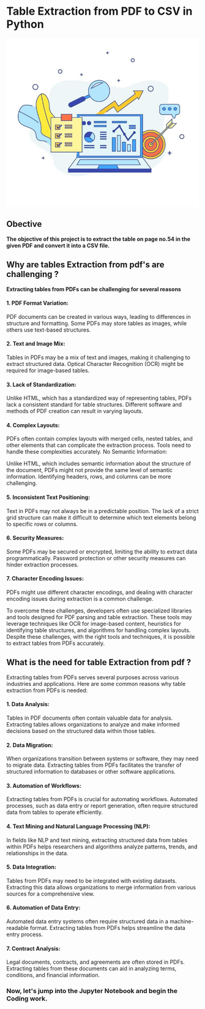 # Table Extraction from PDF to CSV in Python

![pdf](pdf_to_csv.png)

## Obective

**The objective of this project is to extract the table on page no.54 in the given PDF and convert it into a CSV file.**

## Why are tables Extraction from pdf's are challenging ?

**Extracting tables from PDFs can be challenging for several reasons**

#### 1. PDF Format Variation:

PDF documents can be created in various ways, leading to differences in structure and formatting. Some PDFs may store tables as images, while others use text-based structures.

#### 2. Text and Image Mix:

Tables in PDFs may be a mix of text and images, making it challenging to extract structured data. Optical Character Recognition (OCR) might be required for image-based tables.

#### 3. Lack of Standardization:

Unlike HTML, which has a standardized way of representing tables, PDFs lack a consistent standard for table structures. Different software and methods of PDF creation can result in varying layouts.

#### 4. Complex Layouts:

PDFs often contain complex layouts with merged cells, nested tables, and other elements that can complicate the extraction process. Tools need to handle these complexities accurately.
No Semantic Information:

Unlike HTML, which includes semantic information about the structure of the document, PDFs might not provide the same level of semantic information. Identifying headers, rows, and columns can be more challenging.

#### 5. Inconsistent Text Positioning:

Text in PDFs may not always be in a predictable position. The lack of a strict grid structure can make it difficult to determine which text elements belong to specific rows or columns.

#### 6. Security Measures:

Some PDFs may be secured or encrypted, limiting the ability to extract data programmatically. Password protection or other security measures can hinder extraction processes.

#### 7. Character Encoding Issues:

PDFs might use different character encodings, and dealing with character encoding issues during extraction is a common challenge.

To overcome these challenges, developers often use specialized libraries and tools designed for PDF parsing and table extraction. These tools may leverage techniques like OCR for image-based content, heuristics for identifying table structures, and algorithms for handling complex layouts. Despite these challenges, with the right tools and techniques, it is possible to extract tables from PDFs accurately.

## What is the need for table Extraction from pdf ?

Extracting tables from PDFs serves several purposes across various industries and applications. Here are some common reasons why table extraction from PDFs is needed:

#### 1. Data Analysis:

Tables in PDF documents often contain valuable data for analysis. Extracting tables allows organizations to analyze and make informed decisions based on the structured data within those tables.
 
#### 2. Data Migration:

When organizations transition between systems or software, they may need to migrate data. Extracting tables from PDFs facilitates the transfer of structured information to databases or other software applications.

#### 3. Automation of Workflows:

Extracting tables from PDFs is crucial for automating workflows. Automated processes, such as data entry or report generation, often require structured data from tables to operate efficiently.

#### 4. Text Mining and Natural Language Processing (NLP):

In fields like NLP and text mining, extracting structured data from tables within PDFs helps researchers and algorithms analyze patterns, trends, and relationships in the data.

#### 5. Data Integration:

Tables from PDFs may need to be integrated with existing datasets. Extracting this data allows organizations to merge information from various sources for a comprehensive view.

#### 6. Automation of Data Entry:

Automated data entry systems often require structured data in a machine-readable format. Extracting tables from PDFs helps streamline the data entry process.

#### 7. Contract Analysis:

Legal documents, contracts, and agreements are often stored in PDFs. Extracting tables from these documents can aid in analyzing terms, conditions, and financial information.

### Now, let's jump into the Jupyter Notebook and begin the Coding work.
